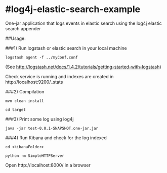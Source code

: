#log4j-elastic-search-example
============================

One-jar application that logs events in elastic search using the log4j elastic search appender

##Usage:



###1) Run logstash or elastic search in your local machine 

`logstash agent -f ../myConf.conf`

(See http://logstash.net/docs/1.4.2/tutorials/getting-started-with-logstash)

Check service is running and indexes are created in http://localhost:9200/_stats 


###2) Compilation

`mvn clean install`

`cd target`

###3) Print some log using log4j

`java -jar test-0.0.1-SNAPSHOT.one-jar.jar`

###4) Run Kibana and check for the log indexed

`cd <kibanaFolder>`

`python -m SimpleHTTPServer`

Open http://localhost:8000/ in a browser

